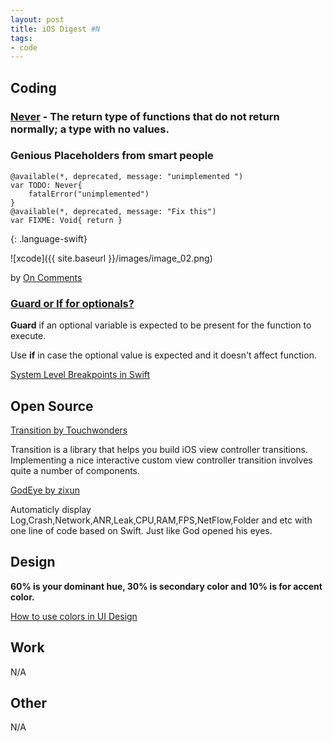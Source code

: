 ```yaml
---
layout: post
title: iOS Digest #N
tags:
- code
---
```


## Coding

### [Never](https://developer.apple.com/reference/swift/never) - The return type of functions that do not return normally; a type with no values.


### Genious Placeholders from smart people
```
@available(*, deprecated, message: "unimplemented ")
var TODO: Never{
    fatalError("unimplemented")
}
@available(*, deprecated, message: "Fix this")
var FIXME: Void{ return }
```
{: .language-swift}


![xcode]({{ site.baseurl }}/images/image_02.png)

by [On Comments](http://khanlou.com/2017/03/on-comments/)



### [Guard or If for optionals?](https://www.natashatherobot.com/swift-when-to-use-guard-vs-if)

**Guard** if an optional variable is expected to be present for the function to execute. 

Use **if** in case the optional value is expected and it doesn't affect function.



[System Level Breakpoints in Swift](http://indiestack.com/2017/03/system-level-breakpoints-in-swift)



## Open Source


[Transition by Touchwonders](https://github.com/Touchwonders/Transition)

Transition is a library that helps you build iOS view controller transitions. Implementing a nice interactive custom view controller transition involves quite a number of components.


[GodEye by zixun](https://github.com/zixun/GodEye)

Automaticly display Log,Crash,Network,ANR,Leak,CPU,RAM,FPS,NetFlow,Folder and etc with one line of code based on Swift. Just like God opened his eyes.


## Design

**60% is your dominant hue, 30% is secondary color and 10% is for accent color.**

[How to use colors in UI Design](https://blog.prototypr.io/how-to-use-colors-in-ui-design-16406ec06753#.j00j5k70q)

## Work


N/A

## Other


N/A

